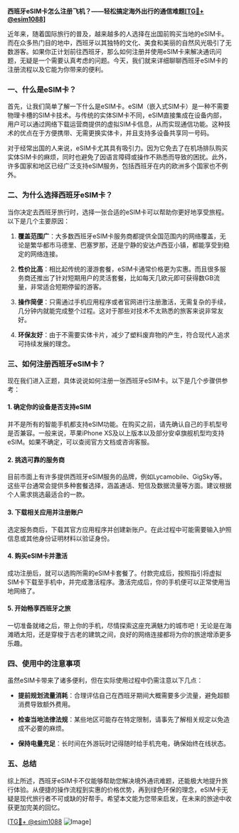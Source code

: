 **西班牙eSIM卡怎么注册飞机？——轻松搞定海外出行的通信难题[[TG💪+ @esim1088](https://t.me/s/esim1088)]**

近年来，随着国际旅行的普及，越来越多的人选择在出国前购买当地的eSIM卡。而在众多热门目的地中，西班牙以其独特的文化、美食和美丽的自然风光吸引了无数游客。如果你正计划前往西班牙，那么如何注册并使用eSIM卡来解决通讯问题，无疑是一个需要认真考虑的问题。今天，我们就来详细聊聊西班牙eSIM卡的注册流程以及它能为你带来的便利。

### 一、什么是eSIM卡？

首先，让我们简单了解一下什么是eSIM卡。eSIM（嵌入式SIM卡）是一种不需要物理卡槽的SIM卡技术。与传统的实体SIM卡不同，eSIM直接集成在设备内部，用户可以通过网络下载运营商提供的虚拟SIM卡信息，从而实现通信功能。这种技术的优点在于方便携带、无需更换实体卡，并且支持多设备共享同一号码。

对于经常出国的人来说，eSIM卡尤其具有吸引力。因为它免去了在机场排队购买实体SIM卡的麻烦，同时也避免了因语言障碍或操作不熟悉而导致的困扰。此外，许多国家和地区已经广泛支持eSIM服务，包括西班牙在内的欧洲多个国家也不例外。

### 二、为什么选择西班牙eSIM卡？

当你决定去西班牙旅行时，选择一张合适的eSIM卡可以帮助你更好地享受旅程。以下是几个主要原因：

1. **覆盖范围广**：大多数西班牙eSIM卡服务商都提供全国范围内的网络覆盖，无论是繁华都市马德里、巴塞罗那，还是宁静的安达卢西亚小镇，都能享受到稳定的网络连接。
   
2. **性价比高**：相比起传统的漫游套餐，eSIM卡通常价格更为实惠。而且很多服务商还推出了针对短期用户的灵活套餐，比如每天几欧元即可获得数GB流量，非常适合短期停留的游客。

3. **操作简便**：只需通过手机应用程序或者官网进行注册激活，无需复杂的手续，几分钟内就能完成整个过程。这对于那些对技术不太熟悉的旅客来说非常友好。

4. **环保友好**：由于不需要实体卡片，减少了塑料废弃物的产生，符合现代人追求可持续发展的理念。

### 三、如何注册西班牙eSIM卡？

现在我们进入正题，具体说说如何注册一张西班牙eSIM卡。以下是几个步骤供参考：

#### 1. 确定你的设备是否支持eSIM

并不是所有的智能手机都支持eSIM功能。在购买之前，请先确认自己的手机型号是否兼容。一般来说，苹果iPhone XS及以上版本以及部分安卓旗舰机型均支持eSIM。如果不确定，可以查阅官方文档或咨询客服。

#### 2. 挑选可靠的服务商

目前市面上有许多提供西班牙eSIM服务的品牌，例如Lycamobile、GigSky等。这些平台通常会提供多种套餐选择，涵盖通话、短信及数据流量等方面。建议根据个人需求挑选最适合的一款。

#### 3. 下载相关应用并注册账户

选定服务商后，下载其官方应用程序并创建新账户。在此过程中可能需要输入护照信息或其他身份证明材料以验证身份。

#### 4. 购买eSIM卡并激活

成功注册后，就可以选购所需的eSIM卡套餐了。付款完成后，按照指引将虚拟SIM卡下载至手机中，并完成激活程序。激活完成后，你的手机便可以正常使用当地网络了。

#### 5. 开始畅享西班牙之旅

一切准备就绪之后，带上你的手机，尽情探索这座充满魅力的城市吧！无论是在海滩晒太阳，还是穿梭于古老的建筑之间，良好的网络连接都将为你的旅途增添更多乐趣。

### 四、使用中的注意事项

虽然eSIM卡带来了诸多便利，但在实际使用过程中仍需注意以下几点：

- **提前规划流量消耗**：合理评估自己在西班牙期间大概需要多少流量，避免超额消费导致额外费用。
  
- **检查当地法律法规**：某些地区可能存在特定限制，请事先了解相关规定以免造成不必要的麻烦。

- **保持电量充足**：长时间在外游玩时记得随时给手机充电，确保始终在线状态。

### 五、总结

综上所述，西班牙eSIM卡不仅能够帮助您解决境外通讯难题，还能极大地提升旅行体验。从便捷的操作流程到实惠的价格优势，再到绿色环保的理念，eSIM卡无疑是现代旅行者不可或缺的好帮手。希望本文能为您带来启发，在未来的旅途中收获更加完美的回忆。

[[TG💪+ @esim1088](https://t.me/s/esim1088) ![Image](https://i.postimg.cc/4NQfJmqS/Snipaste-2025-05-13-00-14-12.png)]